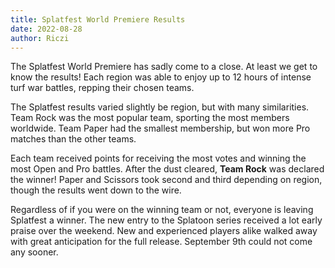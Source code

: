 ```yaml
---
title: Splatfest World Premiere Results
date: 2022-08-28
author: Riczi
---
```

The Splatfest World Premiere has sadly come to a close. At least we get to know the results! Each region was able to enjoy up to 12 hours of intense turf war battles, repping their chosen teams. 

The Splatfest results varied slightly be region, but with many similarities. Team Rock was the most popular team, sporting the most members worldwide. Team Paper had the smallest membership, but won more Pro matches than the other teams.

Each team received points for receiving the most votes and winning the most Open and Pro battles. After the dust cleared, **Team Rock** was declared the winner! Paper and Scissors took second and third depending on region, though the results went down to the wire.

Regardless of if you were on the winning team or not, everyone is leaving Splatfest a winner. The new entry to the Splatoon series received a lot early praise over the weekend. New and experienced players alike walked away with great anticipation for the full release. September 9th could not come any sooner.